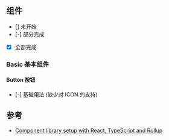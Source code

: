 ## 组件

- [] 未开始
- [-] 部分完成
- [x] 全部完成

### Basic 基本组件

#### Button 按钮

- [-] 基础用法 (缺少对 ICON 的支持)

## 参考

- [Component library setup with React, TypeScript and Rollup](https://dev.to/siddharthvenkatesh/component-library-setup-with-react-typescript-and-rollup-onj)
